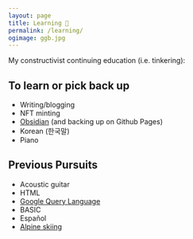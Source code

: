 ```yaml
---
layout: page
title: Learning 🌱
permalink: /learning/
ogimage: ggb.jpg
---
```

My constructivist continuing education (i.e. tinkering):

## To learn or pick back up
- Writing/blogging
- NFT minting
- [Obsidian](https://obsidian.md/) (and backing up on Github Pages)
- Korean (한국말)
- Piano

## Previous Pursuits
- Acoustic guitar
- HTML
- [Google Query Language](https://cloud.google.com/datastore/docs/reference/gql_reference)
- BASIC
- Español
- [Alpine skiing](/skiing.html)